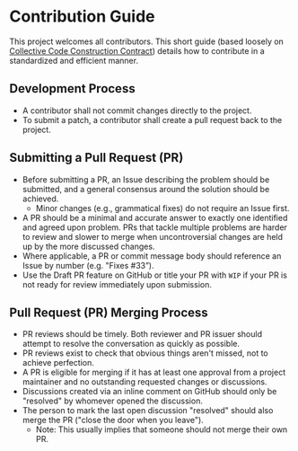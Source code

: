 # Contribution Guide

This project welcomes all contributors. This short guide (based loosely on [
Collective Code Construction Contract](http://zeromq-rfc.wikidot.com/spec:22))
details how to contribute in a standardized and efficient manner.

## Development Process

- A contributor shall not commit changes directly to the project.
- To submit a patch, a contributor shall create a pull request back to the
  project.

## Submitting a Pull Request (PR)

- Before submitting a PR, an Issue describing the problem should be submitted,
  and a general consensus around the solution should be achieved.
  - Minor changes (e.g., grammatical fixes) do not require an Issue first.
- A PR should be a minimal and accurate answer to exactly one identified and
  agreed upon problem. PRs that tackle multiple problems are harder to review and
  slower to merge when uncontroversial changes are held up by the more
  discussed changes.
- Where applicable, a PR or commit message body should reference an Issue by
  number (e.g. "Fixes #33”).
- Use the Draft PR feature on GitHub or title your PR with `WIP` if your PR is
  not ready for review immediately upon submission.

## Pull Request (PR) Merging Process

- PR reviews should be timely. Both reviewer and PR issuer should
  attempt to resolve the conversation as quickly as possible.
- PR reviews exist to check that obvious things aren't missed, not to achieve
  perfection.
- A PR is eligible for merging if it has at least one approval from a project
  maintainer and no outstanding requested changes or discussions.
- Discussions created via an inline comment on GitHub should only be "resolved"
  by whomever opened the discussion.
- The person to mark the last open discussion "resolved" should also merge the
  PR ("close the door when you leave").
  - Note: This usually implies that someone should not merge their own PR.
